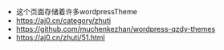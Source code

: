 * 这个页面存储着许多wordpressTheme
* https://aj0.cn/category/zhuti
* https://github.com/muchenkezhan/wordpress-qzdy-themes
* https://aj0.cn/zhuti/51.html
